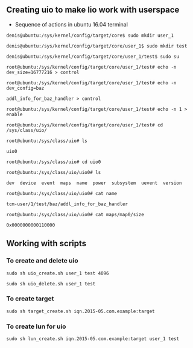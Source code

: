 ## Creating uio to make lio work with userspace

* Sequence of actions in ubuntu 16.04 terminal

`denis@ubuntu:/sys/kernel/config/target/core$ sudo mkdir user_1`

`denis@ubuntu:/sys/kernel/config/target/core/user_1$ sudo mkdir test`

`denis@ubuntu:/sys/kernel/config/target/core/user_1/test$ sudo su`

`root@ubuntu:/sys/kernel/config/target/core/user_1/test# echo -n dev_size=16777216 > control`

`root@ubuntu:/sys/kernel/config/target/core/user_1/test# echo -n dev_config=baz`

`addl_info_for_baz_handler > control`

`root@ubuntu:/sys/kernel/config/target/core/user_1/test# echo -n 1 > enable`

`root@ubuntu:/sys/kernel/config/target/core/user_1/test# cd /sys/class/uio/`

`root@ubuntu:/sys/class/uio# ls`

`uio0`

`root@ubuntu:/sys/class/uio# cd uio0`

`root@ubuntu:/sys/class/uio/uio0# ls`

`dev  device  event  maps  name  power  subsystem  uevent  version`

`root@ubuntu:/sys/class/uio/uio0# cat name `

`tcm-user/1/test/baz/addl_info_for_baz_handler`

`root@ubuntu:/sys/class/uio/uio0# cat maps/map0/size `

`0x0000000000110000`

## Working with scripts

### To create and delete uio

`sudo sh uio_create.sh user_1 test 4096`

`sudo sh uio_delete.sh user_1 test`

### To create target

`sudo sh target_create.sh iqn.2015-05.com.example:target`

### To create lun for uio

`sudo sh lun_create.sh iqn.2015-05.com.example:target user_1 test`



